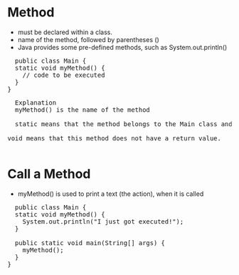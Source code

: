 # Method
+ must be declared within a class.<br/>
+ name of the method, followed by parentheses ()<br/>
+ Java provides some pre-defined methods, such as System.out.println()<br/>
<pre>
  public class Main {
  static void myMethod() {
    // code to be executed
  }
}
</pre>
<pre>
  Explanation
  myMethod() is the name of the method<br/>
  static means that the method belongs to the Main class and not an object of the Main class.<br/>
void means that this method does not have a return value. <br/>
</pre>
# Call a Method
+ myMethod() is used to print a text (the action), when it is called<br/>
<pre>
  public class Main {
  static void myMethod() {
    System.out.println("I just got executed!");
  }

  public static void main(String[] args) {
    myMethod();
  }
}

</pre>
